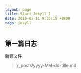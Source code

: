 ```yaml
---
layout: page
title: Start Jekyll I
date: 2016-05-11 9:30:15 +0800
tags: jekyll
---
```


## 第一篇日志

新建文件
> /_posts/yyyy-MM-dd-title.md
